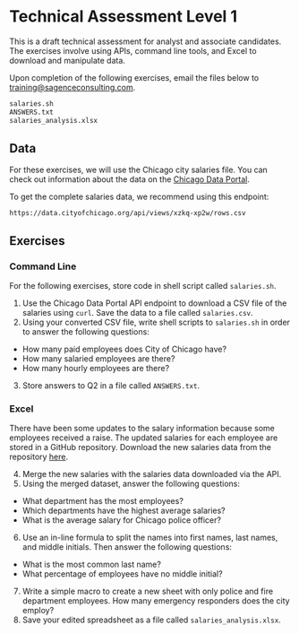 # Technical Assessment Level 1
This is a draft technical assessment for analyst and associate candidates.
The exercises involve using APIs, command line tools, and Excel to download and manipulate data.

Upon completion of the following exercises, email the files below to [training@sagenceconsulting.com](mailto:training@sagenceconsulting.com).
```bash
salaries.sh
ANSWERS.txt
salaries_analysis.xlsx
```

## Data

For these exercises, we will use the Chicago city salaries file.
You can check out information about the data on the [Chicago Data Portal](https://data.cityofchicago.org/Administration-Finance/Current-Employee-Names-Salaries-and-Position-Title/xzkq-xp2w).

To get the complete salaries data, we recommend using this endpoint:
```
https://data.cityofchicago.org/api/views/xzkq-xp2w/rows.csv
```

## Exercises

### Command Line
For the following exercises, store code in shell script called `salaries.sh`.
1. Use the Chicago Data Portal API endpoint to download a CSV file of the salaries using `curl`. Save the data to a file called `salaries.csv`.
2. Using your converted CSV file, write shell scripts to `salaries.sh` in order to answer the following questions:
  * How many paid employees does City of Chicago have?
  * How many salaried employees are there?
  * How many hourly employees are there?
3. Store answers to Q2 in a file called `ANSWERS.txt`.

### Excel
There have been some updates to the salary information because some employees received a raise. The updated salaries for each employee are stored in a GitHub repository. Download the new salaries data from the repository [here](https://github.com/ratulesrar3/assessment_level_one).

4. Merge the new salaries with the salaries data downloaded via the API.
5. Using the merged dataset, answer the following questions:
  * What department has the most employees?
  * Which departments have the highest average salaries?
  * What is the average salary for Chicago police officer?
6. Use an in-line formula to split the names into first names, last names, and middle initials. Then answer the following questions:
  * What is the most common last name?
  * What percentage of employees have no middle initial?
7. Write a simple macro to create a new sheet with only police and fire department employees. How many emergency responders does the city employ?
8. Save your edited spreadsheet as a file called `salaries_analysis.xlsx`.
